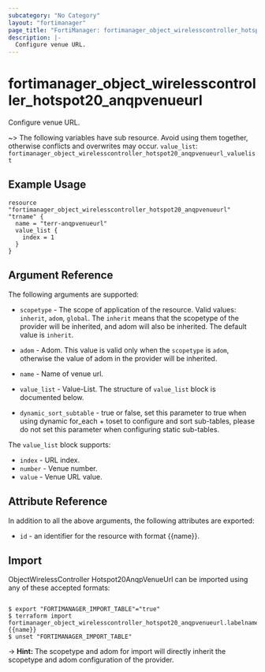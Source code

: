 ```yaml
---
subcategory: "No Category"
layout: "fortimanager"
page_title: "FortiManager: fortimanager_object_wirelesscontroller_hotspot20_anqpvenueurl"
description: |-
  Configure venue URL.
---
```


# fortimanager_object_wirelesscontroller_hotspot20_anqpvenueurl
Configure venue URL.

~> The following variables have sub resource. Avoid using them together, otherwise conflicts and overwrites may occur.
`value_list`: `fortimanager_object_wirelesscontroller_hotspot20_anqpvenueurl_valuelist`



## Example Usage

```hcl
resource "fortimanager_object_wirelesscontroller_hotspot20_anqpvenueurl" "trname" {
  name = "terr-anqpvenueurl"
  value_list {
    index = 1
  }
}
```

## Argument Reference


The following arguments are supported:

* `scopetype` - The scope of application of the resource. Valid values: `inherit`, `adom`, `global`. The `inherit` means that the scopetype of the provider will be inherited, and adom will also be inherited. The default value is `inherit`.
* `adom` - Adom. This value is valid only when the `scopetype` is `adom`, otherwise the value of adom in the provider will be inherited.

* `name` - Name of venue url.
* `value_list` - Value-List. The structure of `value_list` block is documented below.
* `dynamic_sort_subtable` - true or false, set this parameter to true when using dynamic for_each + toset to configure and sort sub-tables, please do not set this parameter when configuring static sub-tables.

The `value_list` block supports:

* `index` - URL index.
* `number` - Venue number.
* `value` - Venue URL value.


## Attribute Reference

In addition to all the above arguments, the following attributes are exported:
* `id` - an identifier for the resource with format {{name}}.

## Import

ObjectWirelessController Hotspot20AnqpVenueUrl can be imported using any of these accepted formats:
```

$ export "FORTIMANAGER_IMPORT_TABLE"="true"
$ terraform import fortimanager_object_wirelesscontroller_hotspot20_anqpvenueurl.labelname {{name}}
$ unset "FORTIMANAGER_IMPORT_TABLE"
```
-> **Hint:** The scopetype and adom for import will directly inherit the scopetype and adom configuration of the provider.
